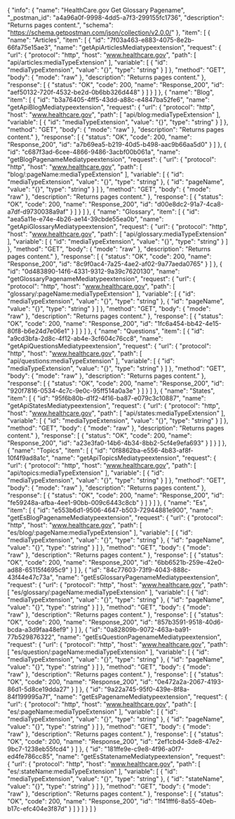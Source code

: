 {
  "info": {
    "name": "HealthCare.gov Get Glossary Pagename",
    "_postman_id": "a4a96a0f-9998-4dd5-a7f3-299155fc1736",
    "description": "Returns pages content.",
    "schema": "https://schema.getpostman.com/json/collection/v2.0.0/"
  },
  "item": [
    {
      "name": "Articles",
      "item": [
        {
          "id": "7f03a463-e883-4075-8e2b-66fa75e15ae3",
          "name": "getApiArticlesMediatypeextension",
          "request": {
            "url": {
              "protocol": "http",
              "host": "www.healthcare.gov",
              "path": [
                "api/articles:mediaTypeExtension"
              ],
              "variable": [
                {
                  "id": "mediaTypeExtension",
                  "value": "{}",
                  "type": "string"
                }
              ]
            },
            "method": "GET",
            "body": {
              "mode": "raw"
            },
            "description": "Returns pages content."
          },
          "response": [
            {
              "status": "OK",
              "code": 200,
              "name": "Response_200",
              "id": "aef50132-720f-4532-be2d-0b6bb326d448"
            }
          ]
        }
      ]
    },
    {
      "name": "Blog",
      "item": [
        {
          "id": "b3a76405-4ff5-43dd-a88c-e4847ba52fe6",
          "name": "getApiBlogMediatypeextension",
          "request": {
            "url": {
              "protocol": "http",
              "host": "www.healthcare.gov",
              "path": [
                "api/blog:mediaTypeExtension"
              ],
              "variable": [
                {
                  "id": "mediaTypeExtension",
                  "value": "{}",
                  "type": "string"
                }
              ]
            },
            "method": "GET",
            "body": {
              "mode": "raw"
            },
            "description": "Returns pages content."
          },
          "response": [
            {
              "status": "OK",
              "code": 200,
              "name": "Response_200",
              "id": "a7b69ea5-b219-40d5-b498-aac9b66aa5d0"
            }
          ]
        },
        {
          "id": "c687f3ad-6cee-4866-9486-3acbf00b061a",
          "name": "getBlogPagenameMediatypeextension",
          "request": {
            "url": {
              "protocol": "http",
              "host": "www.healthcare.gov",
              "path": [
                "blog/:pageName:mediaTypeExtension"
              ],
              "variable": [
                {
                  "id": "mediaTypeExtension",
                  "value": "{}",
                  "type": "string"
                },
                {
                  "id": "pageName",
                  "value": "{}",
                  "type": "string"
                }
              ]
            },
            "method": "GET",
            "body": {
              "mode": "raw"
            },
            "description": "Returns pages content."
          },
          "response": [
            {
              "status": "OK",
              "code": 200,
              "name": "Response_200",
              "id": "d00e8dc2-91a7-4ca8-a7df-d9730038a9af"
            }
          ]
        }
      ]
    },
    {
      "name": "Glossary",
      "item": [
        {
          "id": "aea5a11e-e74e-4b26-ae14-39cbde55ea0b",
          "name": "getApiGlossaryMediatypeextension",
          "request": {
            "url": {
              "protocol": "http",
              "host": "www.healthcare.gov",
              "path": [
                "api/glossary:mediaTypeExtension"
              ],
              "variable": [
                {
                  "id": "mediaTypeExtension",
                  "value": "{}",
                  "type": "string"
                }
              ]
            },
            "method": "GET",
            "body": {
              "mode": "raw"
            },
            "description": "Returns pages content."
          },
          "response": [
            {
              "status": "OK",
              "code": 200,
              "name": "Response_200",
              "id": "8c9f0ac4-7a25-4ae2-af02-9a77aeda0765"
            }
          ]
        },
        {
          "id": "0d483890-14f6-4331-9312-9a39c7620130",
          "name": "getGlossaryPagenameMediatypeextension",
          "request": {
            "url": {
              "protocol": "http",
              "host": "www.healthcare.gov",
              "path": [
                "glossary/:pageName:mediaTypeExtension"
              ],
              "variable": [
                {
                  "id": "mediaTypeExtension",
                  "value": "{}",
                  "type": "string"
                },
                {
                  "id": "pageName",
                  "value": "{}",
                  "type": "string"
                }
              ]
            },
            "method": "GET",
            "body": {
              "mode": "raw"
            },
            "description": "Returns pages content."
          },
          "response": [
            {
              "status": "OK",
              "code": 200,
              "name": "Response_200",
              "id": "1fc6a454-bb42-4e15-80f8-b6e24d7e06e1"
            }
          ]
        }
      ]
    },
    {
      "name": "Questions",
      "item": [
        {
          "id": "a9cd3bfa-2d8c-4f12-ab4e-3cf604c76cc8",
          "name": "getApiQuestionsMediatypeextension",
          "request": {
            "url": {
              "protocol": "http",
              "host": "www.healthcare.gov",
              "path": [
                "api/questions:mediaTypeExtension"
              ],
              "variable": [
                {
                  "id": "mediaTypeExtension",
                  "value": "{}",
                  "type": "string"
                }
              ]
            },
            "method": "GET",
            "body": {
              "mode": "raw"
            },
            "description": "Returns pages content."
          },
          "response": [
            {
              "status": "OK",
              "code": 200,
              "name": "Response_200",
              "id": "920f7816-0534-4c7c-9e0c-95ff514a0a3e"
            }
          ]
        }
      ]
    },
    {
      "name": "States",
      "item": [
        {
          "id": "95f6b80b-d1f2-4f16-ba87-e079c3c10887",
          "name": "getApiStatesMediatypeextension",
          "request": {
            "url": {
              "protocol": "http",
              "host": "www.healthcare.gov",
              "path": [
                "api/states:mediaTypeExtension"
              ],
              "variable": [
                {
                  "id": "mediaTypeExtension",
                  "value": "{}",
                  "type": "string"
                }
              ]
            },
            "method": "GET",
            "body": {
              "mode": "raw"
            },
            "description": "Returns pages content."
          },
          "response": [
            {
              "status": "OK",
              "code": 200,
              "name": "Response_200",
              "id": "a23e3fa0-14b6-4b34-8bb2-5cf4e9efa693"
            }
          ]
        }
      ]
    },
    {
      "name": "Topics",
      "item": [
        {
          "id": "0f8862ba-e556-4b83-af8f-10f4f9ad8a1c",
          "name": "getApiTopicsMediatypeextension",
          "request": {
            "url": {
              "protocol": "http",
              "host": "www.healthcare.gov",
              "path": [
                "api/topics:mediaTypeExtension"
              ],
              "variable": [
                {
                  "id": "mediaTypeExtension",
                  "value": "{}",
                  "type": "string"
                }
              ]
            },
            "method": "GET",
            "body": {
              "mode": "raw"
            },
            "description": "Returns pages content."
          },
          "response": [
            {
              "status": "OK",
              "code": 200,
              "name": "Response_200",
              "id": "fe59248a-afba-4ee1-90bb-009c6443c8cb"
            }
          ]
        }
      ]
    },
    {
      "name": "Es",
      "item": [
        {
          "id": "e553b6d1-9506-4647-b503-72944881e900",
          "name": "getEsBlogPagenameMediatypeextension",
          "request": {
            "url": {
              "protocol": "http",
              "host": "www.healthcare.gov",
              "path": [
                "es/blog/:pageName:mediaTypeExtension"
              ],
              "variable": [
                {
                  "id": "mediaTypeExtension",
                  "value": "{}",
                  "type": "string"
                },
                {
                  "id": "pageName",
                  "value": "{}",
                  "type": "string"
                }
              ]
            },
            "method": "GET",
            "body": {
              "mode": "raw"
            },
            "description": "Returns pages content."
          },
          "response": [
            {
              "status": "OK",
              "code": 200,
              "name": "Response_200",
              "id": "6bb6521b-259e-42e0-ad88-65115f4695c9"
            }
          ]
        },
        {
          "id": "84c77603-73f9-4043-888c-43f44e47c73a",
          "name": "getEsGlossaryPagenameMediatypeextension",
          "request": {
            "url": {
              "protocol": "http",
              "host": "www.healthcare.gov",
              "path": [
                "es/glossary/:pageName:mediaTypeExtension"
              ],
              "variable": [
                {
                  "id": "mediaTypeExtension",
                  "value": "{}",
                  "type": "string"
                },
                {
                  "id": "pageName",
                  "value": "{}",
                  "type": "string"
                }
              ]
            },
            "method": "GET",
            "body": {
              "mode": "raw"
            },
            "description": "Returns pages content."
          },
          "response": [
            {
              "status": "OK",
              "code": 200,
              "name": "Response_200",
              "id": "857b3591-9518-40d6-bcda-a3d9faa48ef9"
            }
          ]
        },
        {
          "id": "0a82809b-9072-463a-ba91-77b529876322",
          "name": "getEsQuestionPagenameMediatypeextension",
          "request": {
            "url": {
              "protocol": "http",
              "host": "www.healthcare.gov",
              "path": [
                "es/question/:pageName:mediaTypeExtension"
              ],
              "variable": [
                {
                  "id": "mediaTypeExtension",
                  "value": "{}",
                  "type": "string"
                },
                {
                  "id": "pageName",
                  "value": "{}",
                  "type": "string"
                }
              ]
            },
            "method": "GET",
            "body": {
              "mode": "raw"
            },
            "description": "Returns pages content."
          },
          "response": [
            {
              "status": "OK",
              "code": 200,
              "name": "Response_200",
              "id": "0e472a2a-2067-4193-86d1-5d8ce19dda27"
            }
          ]
        },
        {
          "id": "9a22a745-95f0-439e-8f8a-84f199995a7f",
          "name": "getEsPagenameMediatypeextension",
          "request": {
            "url": {
              "protocol": "http",
              "host": "www.healthcare.gov",
              "path": [
                "es/:pageName:mediaTypeExtension"
              ],
              "variable": [
                {
                  "id": "mediaTypeExtension",
                  "value": "{}",
                  "type": "string"
                },
                {
                  "id": "pageName",
                  "value": "{}",
                  "type": "string"
                }
              ]
            },
            "method": "GET",
            "body": {
              "mode": "raw"
            },
            "description": "Returns pages content."
          },
          "response": [
            {
              "status": "OK",
              "code": 200,
              "name": "Response_200",
              "id": "2ef1cbd4-3de8-47e2-9bc7-1238eb55fcd4"
            }
          ]
        },
        {
          "id": "181ffe9e-c9e8-4f96-a0f7-ed4fe786cc85",
          "name": "getEsStatenameMediatypeextension",
          "request": {
            "url": {
              "protocol": "http",
              "host": "www.healthcare.gov",
              "path": [
                "es/:stateName:mediaTypeExtension"
              ],
              "variable": [
                {
                  "id": "mediaTypeExtension",
                  "value": "{}",
                  "type": "string"
                },
                {
                  "id": "stateName",
                  "value": "{}",
                  "type": "string"
                }
              ]
            },
            "method": "GET",
            "body": {
              "mode": "raw"
            },
            "description": "Returns pages content."
          },
          "response": [
            {
              "status": "OK",
              "code": 200,
              "name": "Response_200",
              "id": "1f41fff6-8a55-40eb-b17c-efc404e3f87d"
            }
          ]
        }
      ]
    }
  ]
}